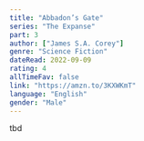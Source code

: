 ```yaml
---
title: "Abbadon’s Gate"
series: "The Expanse"
part: 3
author: ["James S.A. Corey"]
genre: "Science Fiction"
dateRead: 2022-09-09
rating: 4
allTimeFav: false
link: "https://amzn.to/3KXWKmT"
language: "English"
gender: "Male"
---
```


tbd
